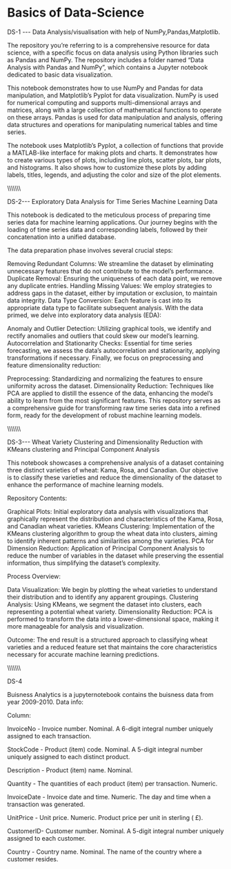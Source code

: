 # Basics of Data-Science


DS-1 --- Data Analysis/visualisation with help of NumPy,Pandas,Matplotlib.

The repository you’re referring to is a comprehensive resource for data science, with a specific focus on data analysis using Python libraries such as Pandas and NumPy. 
The repository includes a folder named “Data Analysis with Pandas and NumPy”, which contains a Jupyter notebook dedicated to basic data visualization.

This notebook demonstrates how to use NumPy and Pandas for data manipulation, and Matplotlib’s Pyplot for data visualization.
NumPy is used for numerical computing and supports multi-dimensional arrays and matrices, along with a large collection of mathematical functions to operate on these arrays. 
Pandas is used for data manipulation and analysis, offering data structures and operations for manipulating numerical tables and time series.

The notebook uses Matplotlib’s Pyplot, a collection of functions that provide a MATLAB-like interface for making plots and charts.
It demonstrates how to create various types of plots, including line plots, scatter plots, bar plots, and histograms. It also shows how to customize these plots by adding labels, titles, legends, and adjusting the color and size of the plot elements.



\\\\\\\\\\\\\


DS-2--- Exploratory Data Analysis for Time Series Machine Learning Data

This notebook is dedicated to the meticulous process of preparing time series data for machine learning applications. Our journey begins with the loading of time series data and corresponding labels, followed by their concatenation into a unified database.

The data preparation phase involves several crucial steps:

Removing Redundant Columns: We streamline the dataset by eliminating unnecessary features that do not contribute to the model’s performance.
Duplicate Removal: Ensuring the uniqueness of each data point, we remove any duplicate entries.
Handling Missing Values: We employ strategies to address gaps in the dataset, either by imputation or exclusion, to maintain data integrity.
Data Type Conversion: Each feature is cast into its appropriate data type to facilitate subsequent analysis.
With the data primed, we delve into exploratory data analysis (EDA):

Anomaly and Outlier Detection: Utilizing graphical tools, we identify and rectify anomalies and outliers that could skew our model’s learning.
Autocorrelation and Stationarity Checks: Essential for time series forecasting, we assess the data’s autocorrelation and stationarity, applying transformations if necessary.
Finally, we focus on preprocessing and feature dimensionality reduction:

Preprocessing: Standardizing and normalizing the features to ensure uniformity across the dataset.
Dimensionality Reduction: Techniques like PCA are applied to distill the essence of the data, enhancing the model’s ability to learn from the most significant features.
This repository serves as a comprehensive guide for transforming raw time series data into a refined form, ready for the development of robust machine learning models.


\\\\\\\\\\\\\


DS-3--- Wheat Variety Clustering and Dimensionality Reduction with KMeans clustering and Principal Component Analysis

This notebook showcases a comprehensive analysis of a dataset containing three distinct varieties of wheat: Kama, Rosa, and Canadian. Our objective is to classify these varieties and reduce the dimensionality of the dataset to enhance the performance of machine learning models.

Repository Contents:

Graphical Plots: Initial exploratory data analysis with visualizations that graphically represent the distribution and characteristics of the Kama, Rosa, and Canadian wheat varieties.
KMeans Clustering: Implementation of the KMeans clustering algorithm to group the wheat data into clusters, aiming to identify inherent patterns and similarities among the varieties.
PCA for Dimension Reduction: Application of Principal Component Analysis to reduce the number of variables in the dataset while preserving the essential information, thus simplifying the dataset’s complexity.

Process Overview:

Data Visualization: We begin by plotting the wheat varieties to understand their distribution and to identify any apparent groupings.
Clustering Analysis: Using KMeans, we segment the dataset into clusters, each representing a potential wheat variety.
Dimensionality Reduction: PCA is performed to transform the data into a lower-dimensional space, making it more manageable for analysis and visualization.

Outcome: The end result is a structured approach to classifying wheat varieties and a reduced feature set that maintains the core characteristics necessary for accurate machine learning predictions.

\\\\\\\\\\\\\

DS-4 

Buisness Analytics is a jupyternotebook contains the buisness data from year 2009-2010. 
Data info:

Column: 


InvoiceNo - Invoice number. Nominal. A 6-digit integral number uniquely assigned to each transaction. 

StockCode - Product (item) code. Nominal. A 5-digit integral number uniquely assigned to each distinct product. 

Description - Product (item) name. Nominal. 

Quantity - The quantities of each product (item) per transaction. Numeric. 

InvoiceDate - Invoice date and time. Numeric. The day and time when a transaction was generated. 

UnitPrice - Unit price. Numeric. Product price per unit in sterling ( £). 

CustomerID- Customer number. Nominal. A 5-digit integral number uniquely assigned to each customer.

Country - Country name. Nominal. The name of the country where a customer resides.




